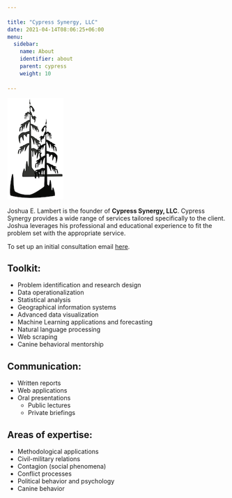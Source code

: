```yaml
---

title: "Cypress Synergy, LLC"
date: 2021-04-14T08:06:25+06:00
menu:
  sidebar:
    name: About
    identifier: about
    parent: cypress
    weight: 10

---
```

![Cypress Synergy Logo](logo.png)

Joshua E. Lambert is the founder of **Cypress Synergy, LLC**. Cypress Synergy provides a wide range of services tailored specifically to the client. Joshua leverages his professional and educational experience to fit the problem set with the appropriate service.

To set up an initial consultation email [here](mailto:joshuae.lambert@gmail.com).

## Toolkit:
* Problem identification and research design
* Data operationalization
* Statistical analysis
* Geographical information systems
* Advanced data visualization
* Machine Learning applications and forecasting
* Natural language processing
* Web scraping
* Canine behavioral mentorship

## Communication:
* Written reports
* Web applications
* Oral presentations
  * Public lectures
  * Private briefings

## Areas of expertise:
* Methodological applications
* Civil-military relations
* Contagion (social phenomena)
* Conflict processes
* Political behavior and psychology
* Canine behavior
